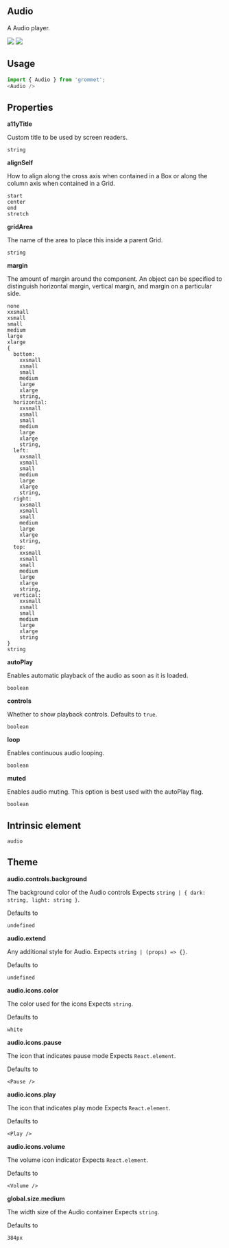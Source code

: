 ## Audio
A Audio player.

[![](https://cdn-images-1.medium.com/fit/c/120/120/1*TD1P0HtIH9zF0UEH28zYtw.png)](https://storybook.grommet.io/?selectedKind=Audio&full=0&addons=0&stories=1&panelRight=0) [![](https://codesandbox.io/static/img/play-codesandbox.svg)](https://codesandbox.io/s/github/grommet/grommet-sandbox?initialpath=audio&module=%2Fsrc%2FAudio.js)
## Usage

```javascript
import { Audio } from 'grommet';
<Audio />
```

## Properties

**a11yTitle**

Custom title to be used by screen readers.

```
string
```

**alignSelf**

How to align along the cross axis when contained in
      a Box or along the column axis when contained in a Grid.

```
start
center
end
stretch
```

**gridArea**

The name of the area to place
    this inside a parent Grid.

```
string
```

**margin**

The amount of margin around the component. An object can
      be specified to distinguish horizontal margin, vertical margin, and
      margin on a particular side.

```
none
xxsmall
xsmall
small
medium
large
xlarge
{
  bottom: 
    xxsmall
    xsmall
    small
    medium
    large
    xlarge
    string,
  horizontal: 
    xxsmall
    xsmall
    small
    medium
    large
    xlarge
    string,
  left: 
    xxsmall
    xsmall
    small
    medium
    large
    xlarge
    string,
  right: 
    xxsmall
    xsmall
    small
    medium
    large
    xlarge
    string,
  top: 
    xxsmall
    xsmall
    small
    medium
    large
    xlarge
    string,
  vertical: 
    xxsmall
    xsmall
    small
    medium
    large
    xlarge
    string
}
string
```

**autoPlay**

Enables automatic playback of the audio as soon as it is loaded.

```
boolean
```

**controls**

Whether to show playback controls. Defaults to `true`.

```
boolean
```

**loop**

Enables continuous audio looping.

```
boolean
```

**muted**

Enables audio muting. This option is best used with the autoPlay flag.

```
boolean
```
  
## Intrinsic element

```
audio
```
## Theme
  
**audio.controls.background**

The background color of the Audio controls Expects `string | { dark: string, light: string }`.

Defaults to

```
undefined
```

**audio.extend**

Any additional style for Audio. Expects `string | (props) => {}`.

Defaults to

```
undefined
```

**audio.icons.color**

The color used for the icons Expects `string`.

Defaults to

```
white
```

**audio.icons.pause**

The icon that indicates pause mode Expects `React.element`.

Defaults to

```
<Pause />
```

**audio.icons.play**

The icon that indicates play mode Expects `React.element`.

Defaults to

```
<Play />
```

**audio.icons.volume**

The volume icon indicator Expects `React.element`.

Defaults to

```
<Volume />
```

**global.size.medium**

The width size of the Audio container Expects `string`.

Defaults to

```
384px
```
